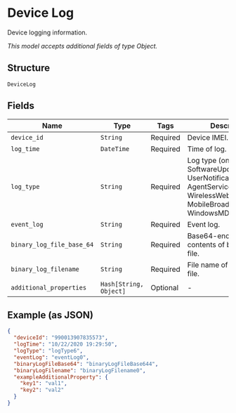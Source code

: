 
# Device Log

Device logging information.

*This model accepts additional fields of type Object.*

## Structure

`DeviceLog`

## Fields

| Name | Type | Tags | Description |
|  --- | --- | --- | --- |
| `device_id` | `String` | Required | Device IMEI. |
| `log_time` | `DateTime` | Required | Time of log. |
| `log_type` | `String` | Required | Log type (one of SoftwareUpdate, Event, UserNotification, AgentService, Wireless, WirelessWeb, MobileBroadbandModem, WindowsMDM). |
| `event_log` | `String` | Required | Event log. |
| `binary_log_file_base_64` | `String` | Required | Base64-encoded contents of binary log file. |
| `binary_log_filename` | `String` | Required | File name of binary log file. |
| `additional_properties` | `Hash[String, Object]` | Optional | - |

## Example (as JSON)

```json
{
  "deviceId": "990013907835573",
  "logTime": "10/22/2020 19:29:50",
  "logType": "logType6",
  "eventLog": "eventLog0",
  "binaryLogFileBase64": "binaryLogFileBase644",
  "binaryLogFilename": "binaryLogFilename0",
  "exampleAdditionalProperty": {
    "key1": "val1",
    "key2": "val2"
  }
}
```

